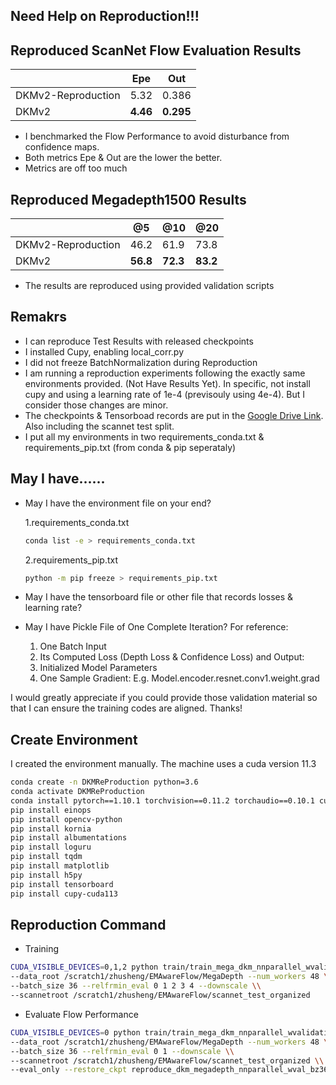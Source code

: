 ## Need Help on Reproduction!!!

## Reproduced ScanNet Flow Evaluation Results
|       | Epe    | Out  |
|-------|-------|------|
| DKMv2-Reproduction | 5.32  | 0.386 |
| DKMv2 | **4.46**  | **0.295** |
* I benchmarked the Flow Performance to avoid disturbance from confidence maps. 
* Both metrics Epe & Out are the lower the better.
* Metrics are off too much


## Reproduced Megadepth1500 Results
|       | @5    | @10  | @20  |
|-------|-------|------|------|
| DKMv2-Reproduction| 46.2  | 61.9 | 73.8 |
| DKMv2 | **56.8**  | **72.3** | **83.2** |
* The results are reproduced using provided validation scripts
## Remakrs
* I can reproduce Test Results with released checkpoints
* I installed Cupy, enabling local_corr.py
* I did not freeze BatchNormalization during Reproduction
* I am running a reproduction experiments following the exactly same environments provided. (Not Have Results Yet). In specific, not install cupy and using a learning rate of 1e-4 (previsouly using 4e-4). But I consider those changes are minor. 
* The checkpoints & Tensorboad records are put in the [Google Drive Link](https://drive.google.com/drive/folders/1Aqdmzaw7iLg884zpzDbZiajfnPZJwvZA?usp=sharing). Also including the scannet test split.
* I put all my environments in two requirements_conda.txt & requirements_pip.txt (from conda & pip seperataly)

## May I have......
* May I have the environment file on your end?

    1.requirements_conda.txt
    ``` bash
    conda list -e > requirements_conda.txt
    ```
    2.requirements_pip.txt    
    ``` bash
    python -m pip freeze > requirements_pip.txt
    ```
 
* May I have the tensorboard file or other file that records losses & learning rate?
* May I have Pickle File of One Complete Iteration? For reference:
    1. One Batch Input
    2. Its Computed Loss (Depth Loss & Confidence Loss) and Output:  
    3. Initialized Model Parameters
    4. One Sample Gradient: E.g. Model.encoder.resnet.conv1.weight.grad
    
I would greatly appreciate if you could provide those validation material so that I can ensure the training codes are aligned. Thanks!


## Create Environment
I created the environment manually. The machine uses a cuda version 11.3
``` bash
conda create -n DKMReProduction python=3.6
conda activate DKMReProduction
conda install pytorch==1.10.1 torchvision==0.11.2 torchaudio==0.10.1 cudatoolkit=11.3 -c pytorch -c conda-forge
pip install einops
pip install opencv-python
pip install kornia
pip install albumentations
pip install loguru
pip install tqdm
pip install matplotlib
pip install h5py
pip install tensorboard
pip install cupy-cuda113
```


## Reproduction Command
* Training
``` bash
CUDA_VISIBLE_DEVICES=0,1,2 python train/train_mega_dkm_nnparallel_wvalidation.py --experiment_name reproduce_dkm_megadepth_nnparallel_wval_bz36_09282022 --gpus 3 \\
--data_root /scratch1/zhusheng/EMAwareFlow/MegaDepth --num_workers 48 \\
--batch_size 36 --relfrmin_eval 0 1 2 3 4 --downscale \\
--scannetroot /scratch1/zhusheng/EMAwareFlow/scannet_test_organized
```
* Evaluate Flow Performance
``` bash
CUDA_VISIBLE_DEVICES=0 python train/train_mega_dkm_nnparallel_wvalidation.py --experiment_name reproduce_dkm_megadepth_nnparallel_wval_bz36_09282022 --gpus 1 \\
--data_root /scratch1/zhusheng/EMAwareFlow/MegaDepth --num_workers 48 \\
--batch_size 36 --relfrmin_eval 0 1 --downscale \\
--scannetroot /scratch1/zhusheng/EMAwareFlow/scannet_test_organized \\
--eval_only --restore_ckpt reproduce_dkm_megadepth_nnparallel_wval_bz36_09282022/minimal_outlier_scannet.pth
```
